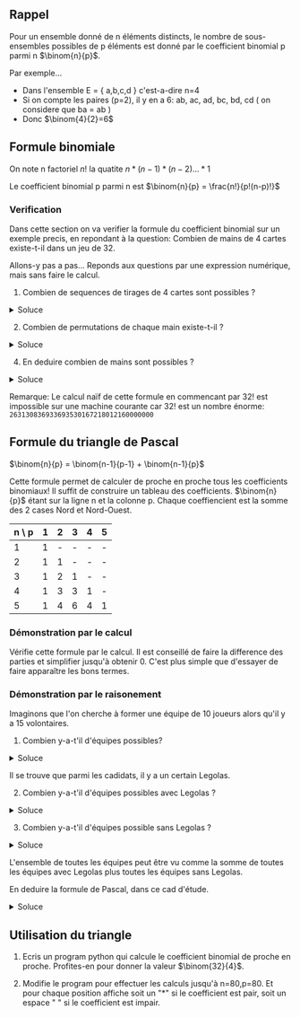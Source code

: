 ## Rappel

Pour un ensemble donné de n éléments distincts, le 
nombre de sous-ensembles possibles de p éléments
est donné par le coefficient binomial p parmi n $\binom{n}{p}$.

Par exemple... 
 * Dans l'ensemble E = { a,b,c,d } c'est-a-dire n=4
 * Si on compte les paires (p=2), il y en a 6: ab, ac, ad, bc, bd, cd ( on considere que ba = ab )
 * Donc $\binom{4}{2}=6$

## Formule binomiale

On note n factoriel $n!$ la quatite $n*(n-1)*(n-2)...*1$

Le coefficient binomial p parmi n  est $\binom{n}{p} = \frac{n!}{p!(n-p)!}$

### Verification

Dans cette section on va verifier la formule du coefficient
binomial sur un exemple precis, en repondant à la question:
Combien de mains de 4 cartes existe-t-il dans un jeu de 32.

Allons-y pas a pas... Reponds aux questions par une expression
numérique, mais sans faire le calcul.

1) Combien de sequences de tirages de 4 cartes sont possibles ?
<details>
<summary>Soluce</summary>
    
* Pour choisir la 1ere carte on a 32 possibilites
* Pour choisir la 2eme carte on a 31 possibilites
* Pour choisir la 3eme carte on a 30 possibilites
* Pour choisir la 4eme carte on a 29 possibilites
* Le nombre de sequences de tirage est donc :
```math
32*31*30*29  = \frac{32!}{(32-4)!}
```
</details>

2) Combien de permutations de chaque main existe-t-il ?
<details>
<summary>Soluce</summary>
    
* Pour choisir la 1ere carte on a 4 possibilites
* Pour choisir la 2eme carte on a 3 possibilites
* Pour choisir la 3eme carte on a 2 possibilites
* Pour choisir la 4eme carte on a 1 possibilite
* Le nombre de permutaions est donc :
  ```math
  4*3*2*1 = 4!
  ```
</details>

4) En deduire combien de mains sont possibles ?
<details>
<summary>Soluce</summary>

```math
\binom{32}{4} = \frac{32!}{(32-4)!*4!}
```
</details>

Remarque:  Le calcul naïf de cette formule en commencant par 32!
est impossible sur une machine courante car 32! est un nombre énorme:
`263130836933693530167218012160000000`

## Formule du triangle de Pascal

$\binom{n}{p} = \binom{n-1}{p-1} + \binom{n-1}{p}$

Cette formule permet de calculer de proche 
en proche tous les coefficients binomiaux!
Il suffit de construire un tableau des coefficients. $\binom{n}{p}$
étant sur la ligne n et la colonne p. Chaque coeffiencient est
la somme des 2 cases Nord et Nord-Ouest.

n \ p| 1 | 2 | 3 | 4 | 5 |
--|---|---|---|---|---|
1 | 1 | - | - | - | - |
2 | 1 | 1 | - | - | - |
3 | 1 | 2 | 1 | - | - |
4 | 1 | 3 | 3 | 1 | - |
5 | 1 | 4 | 6 | 4 | 1 |

### Démonstration par le calcul

Vérifie cette formule par le calcul. Il est conseillé
de faire la difference des parties et simplifier jusqu'à
obtenir 0. C'est plus simple que d'essayer de faire apparaître
les bons termes.

### Démonstration par le raisonement

Imaginons que l'on cherche à former une équipe de 10 joueurs 
alors qu'il y a 15 volontaires.

1) Combien y-a-t'il d'équipes possibles?
<details><summary>Soluce</summary>
<ul>
<li> Il faut tirer 10 joueurs (p=10) 
     parmi tous les joueurs (n=15) </li>
<li> Réponse: $\binom{15}{10}$ </li>
 </ul>
</details>

Il se trouve que parmi les cadidats, il y a un certain Legolas. 

2) Combien y-a-t'il d'équipes possibles avec Legolas ?
<details><summary>Soluce</summary>
<ul>
<li> Il faut tirer 9 joueurs (p=9) en plus de Legolas, 
     parmi tous les joueurs restant disponibles (n=14) </li>
<li>Réponse: $\binom{14}{9}$</li>
</ul>
</details>

3) Combien y-a-t'il d'équipes possible sans Legolas ?
<details><summary>Soluce</summary>
<ul>
<li> Il faut tirer 10 joueurs (p=10), 
     parmi tous les joueurs en excluant Legolas (n=14) </li>
<li>Réponse: $\binom{14}{10}$</li>
</ul>
</details>

L'ensemble de toutes les équipes peut être vu comme la somme de toutes
les équipes avec Legolas plus toutes les équipes sans Legolas.

En deduire la formule de Pascal, dans ce cad d'étude.
<details><summary>Soluce</summary>
<ul>
<li>Réponse: $\binom{15}{10} = \binom{14}{9} + \binom{14}{10}$</li>
</ul>
</details>

## Utilisation du triangle

1) Ecris un program python qui calcule le coefficient binomial
de proche en proche. Profites-en pour donner la valeur $\binom{32}{4}$.

2) Modifie le program pour effectuer les calculs jusqu'à n=80,p=80.
Et pour chaque position affiche soit un "*" si le coefficient
est pair, soit un espace " " si le coefficient est impair.



   


